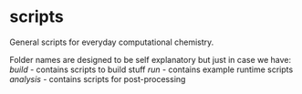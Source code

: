# scripts
General scripts for everyday computational chemistry.

Folder names are designed to be self explanatory but just in case we have:
*build* - contains scripts to build stuff
*run* - contains example runtime scripts
*analysis* - contains scripts for post-processing 
